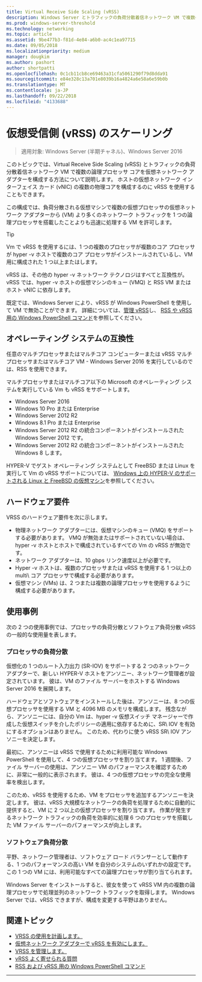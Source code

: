 ```yaml
---
title: Virtual Receive Side Scaling (vRSS)
description: Windows Server とトラフィックの負荷分散着信ネットワーク VM で複数の論理プロセッサ コアを仮想ネットワーク アダプターを構成する方法、Virtual Receive Side Scaling (vRSS) について説明します。 ホストの複数の物理コアを構成することもできます。 仮想ネットワーク インターフェイス カード (vNIC)。
ms.prod: windows-server-threshold
ms.technology: networking
ms.topic: article
ms.assetid: 9be477b3-f81d-4e84-a6b0-ac4c1ea97715
ms.date: 09/05/2018
ms.localizationpriority: medium
manager: dougkim
ms.author: pashort
author: shortpatti
ms.openlocfilehash: 0c1cb11cb8ce69463a31cfa5061290f79d8dda91
ms.sourcegitcommit: e84e328c13a701e8039b16a4824a6e58a6e59b0b
ms.translationtype: MT
ms.contentlocale: ja-JP
ms.lasthandoff: 09/22/2018
ms.locfileid: "4133688"
---
```

# 仮想受信側 \(vRSS\) のスケーリング

>適用対象: Windows Server (半期チャネル)、Windows Server 2016

このトピックでは、Virtual Receive Side Scaling (vRSS) とトラフィックの負荷分散着信ネットワーク VM で複数の論理プロセッサ コアを仮想ネットワーク アダプターを構成する方法について説明します。 ホストの仮想ネットワーク インターフェイス カード \(vNIC\) の複数の物理コアを構成するのに vRSS を使用することもできます。

この構成では、負荷分散される仮想マシンで複数の仮想プロセッサの仮想ネットワーク アダプターから \(VM\) より多くのネットワーク トラフィックを 1 つの論理プロセッサを搭載したことよりも迅速に処理する VM を許可します。

>[!TIP]
>Vm で vRSS を使用するには、1 つの複数のプロセッサが複数のコア プロセッサが hyper \-v ホストで複数のコア プロセッサがインストールされているし、VM 用に構成された 1 つ以上またはします。

vRSS は、その他の hyper \-v ネットワーク テクノロジはすべてと互換性が。 vRSS では、hyper \-v ホストの仮想マシンのキュー \(VMQ\) と RSS VM またはホスト vNIC に依存します。

既定では、Windows Server により、vRSS が Windows PowerShell を使用して VM で無効ことができます。 詳細については、[管理 vRSS](vrss-manage.md)し、 [RSS や vRSS 用の Windows PowerShell コマンド](vrss-wps.md)を参照してください。



## オペレーティング システムの互換性

任意のマルチプロセッサまたはマルチコア コンピューターまたは vRSS マルチプロセッサまたはマルチコア VM - Windows Server 2016 を実行しているのでは、RSS を使用できます。

マルチプロセッサまたはマルチコア以下の Microsoft のオペレーティング システムを実行している Vm も vRSS をサポートします。

- Windows Server 2016
- Windows 10 Pro または Enterprise
- Windows Server 2012 R2
- Windows 8.1 Pro または Enterprise
- Windows Server 2012 R2 の統合コンポーネントがインストールされた Windows Server 2012 です。
- Windows Server 2012 R2 の統合コンポーネントがインストールされた Windows 8 します。

HYPER-V でゲスト オペレーティング システムとして FreeBSD または Linux を実行して Vm の vRSS サポートについては、 [Windows 上の HYPER-V のサポートされる Linux と FreeBSD の仮想マシン](https://docs.microsoft.com/windows-server/virtualization/hyper-v/Supported-Linux-and-FreeBSD-virtual-machines-for-Hyper-V-on-Windows)を参照してください。
  
## ハードウェア要件

VRSS のハードウェア要件を次に示します。
 
- 物理ネットワーク アダプターには、仮想マシンのキュー \(VMQ\) をサポートする必要があります。 VMQ が無効またはサポートされていない場合は、hyper \-v ホストとホストで構成されているすべての Vm の vRSS が無効です。
- ネットワーク アダプターは、10 gbps リンク速度以上が必要です。
- Hyper \-v ホストは、複数のプロセッサまたは vRSS を使用する 1 つ以上の multi\ コア プロセッサで構成する必要があります。
- 仮想マシン \(VMs\) は、2 つまたは複数の論理プロセッサを使用するように構成する必要があります。


## 使用事例

次の 2 つの使用事例では、プロセッサの負荷分散とソフトウェア負荷分散 vRSS の一般的な使用量を表します。

### プロセッサの負荷分散
  
仮想化の 1 つのルート入力出力 \(SR\-IOV\) をサポートする 2 つのネットワーク アダプターで、新しい HYPER-V ホストをアンソニー、ネットワーク管理者が設定されています。 彼は、VM のファイル サーバーをホストする Windows Server 2016 を展開します。

ハードウェアとソフトウェアをインストールした後は、アンソニーは、8 つの仮想プロセッサを使用する VM と 4096 MB のメモリを構成します。 残念ながら、アンソニーには、自分の Vm は、hyper \-v 仮想スイッチ マネージャーで作成した仮想スイッチを介したポリシーの適用に依存するために、SR\ IOV を有効にするオプションはありません。 このため、代わりに使う vRSS SR\ IOV アンソニーを決定します。

最初に、アンソニーは vRSS で使用するために利用可能な Windows PowerShell を使用して、4 つの仮想プロセッサを割り当てます。 1 週間後、ファイル サーバーの使用は、アンソニー VM のパフォーマンスを確認するために、非常に一般的に表示されます。  彼は、4 つの仮想プロセッサの完全な使用率を検出します。

このため、vRSS を使用するため、VM をプロセッサを追加するアンソニーを決定します。  彼は、vRSS 大規模なネットワークの負荷を処理するために自動的に提供すると、VM に 2 つ以上の仮想プロセッサを割り当てます。 作業が発生するネットワーク トラフィックの負荷を効率的に処理 6 つのプロセッサを搭載した VM ファイル サーバーのパフォーマンスが向上します。


### ソフトウェア負荷分散

平野、ネットワーク管理者は、ソフトウェア ロード バランサーとして動作する、1 つのパフォーマンスの高い VM を自分のシステムのいずれかの設定です。 この 1 つの VM には、利用可能なすべての論理プロセッサが割り当てられます。

Windows Server をインストールすると、彼女を使って vRSS VM 内の複数の論理プロセッサで処理並列のネットワーク トラフィックを取得します。 Windows Server では、vRSS できますが、構成を変更する平野はありません。


## 関連トピック

- [VRSS の使用を計画します。](vrss-plan.md)
- [仮想ネットワーク アダプターで vRSS を有効にします。](vrss-enable.md)
- [VRSS を管理します。](vrss-manage.md)
- [vRSS よく寄せられる質問](vrss-faq.md)
- [RSS および vRSS 用の Windows PowerShell コマンド](vrss-wps.md)

---
